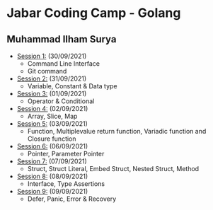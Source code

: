 # Jabar Coding Camp - Golang

## Muhammad Ilham Surya

- [Session 1:](./tugas_1) (30/09/2021)
  - Command Line Interface
  - Git command
- [Session 2:](./tugas_2) (31/09/2021)
  - Variable, Constant & Data type
- [Session 3:](./tugas_3) (01/09/2021)
  - Operator & Conditional
- [Session 4:](./tugas_4) (02/09/2021)
  - Array, Slice, Map
- [Session 5:](./tugas_5) (03/09/2021)
  - Function, Multiplevalue return function, Variadic function and Closure function
- [Session 6:](./tugas_6) (06/09/2021)
  - Pointer, Parameter Pointer
- [Session 7:](./tugas_7) (07/09/2021)
  - Struct, Struct Literal, Embed Struct, Nested Struct, Method
- [Session 8:](./tugas_8) (08/09/2021)
  - Interface, Type Assertions
- [Session 9:](./tugas_9) (09/09/2021)
  - Defer, Panic, Error & Recovery
